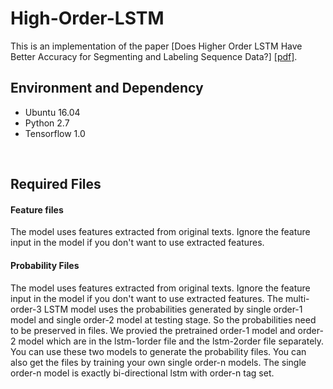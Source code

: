 # High-Order-LSTM
This is an implementation of the paper [Does Higher Order LSTM Have Better Accuracy for Segmenting and Labeling Sequence Data?] [[pdf]](https://arxiv.org/pdf/1711.08231.pdf).

## Environment and Dependency
- Ubuntu 16.04
- Python 2.7
- Tensorflow 1.0 

<br /> 

## Required Files

#### Feature files
The model uses features extracted from original texts. Ignore the feature input in the model if you don't want to use extracted features.

#### Probability Files
The model uses features extracted from original texts. Ignore the feature input in the model if you don't want to use extracted features.
The multi-order-3 LSTM model uses the probabilities generated by single order-1 model and single order-2 model at testing stage. So the probabilities need to be preserved in files. We provied the pretrained order-1 model and order-2 model which are in the lstm-1order file and the lstm-2order file separately. You can use these two models to generate the probability files. You can also get the files by training your own single order-n models. The single order-n model is exactly bi-directional lstm with order-n tag set.
